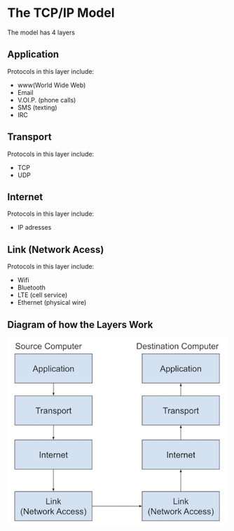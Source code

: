 # The TCP/IP Model 

The model has 4 layers 

## Application 

Protocols in this layer include:

- www(World Wide Web)
- Email
- V.OI.P. (phone calls)
- SMS (texting)
- IRC

## Transport

Protocols in this layer include:

- TCP
- UDP

## Internet

Protocols in this layer include:

- IP adresses

## Link (Network Acess)

Protocols in this layer include:

- Wifi
- Bluetooth 
- LTE (cell service)
- Ethernet (physical wire)

## Diagram of how the Layers Work

![TCP/IP 4 Layer Model](../images/TCPIP-Graph-Medium.png "TCP/IP 4 Layer Model")


